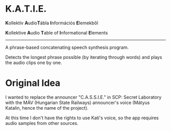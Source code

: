 ﻿# K.A.T.I.E.

**K**ollektív **A**udio**T**ábla **I**nformációs **E**lemekből

**K**ollektive **A**udio **T**able of **I**nformational **E**lements

---

A phrase-based concatenating speech synthesis program.

Detects the longest phrase possible (by iterating through words) and plays the audio clips one by one.

# Original Idea

I wanted to replace the announcer "C.A.S.S.I.E." in SCP: Secret Laboratory
with the MÁV (Hungarian State Railways) announcer's voice (Mátyus Katalin, hence the name of the project).

At this time I don't have the rights to use Kati's voice, so the app requires audio samples from other sources.
